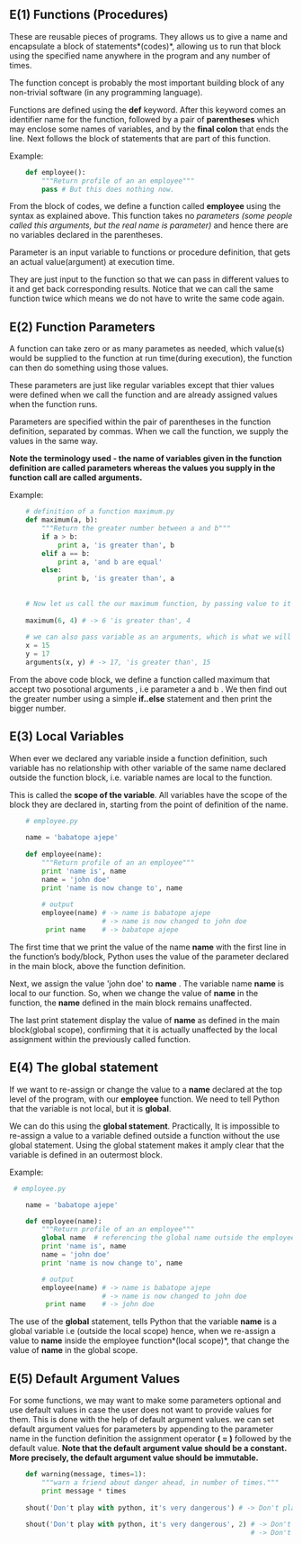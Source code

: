 ## E(1) Functions (Procedures)
 
These  are reusable pieces of programs. They allows us  to give a name and encapsulate a block of statements*(codes)*,  allowing us to run that block using the specified name anywhere in the program and any number of times. 

The function concept is probably the most important building block of any non-trivial software (in any programming language).

Functions are defined using the __def__ keyword. After this keyword comes an identifier
name for the function, followed by a pair of __parentheses__ which may enclose some names of variables, and by the __final colon__ that ends the line. 
Next follows the block of statements that are part of this function. 

Example:
```python
    def employee():
        """Return profile of an an employee"""
        pass # But this does nothing now.
```
From the block of codes, we define a function called __employee__ using the syntax as explained above. This function takes no *parameters (some people called this arguments, but the real name is parameter)* and hence there are no variables declared in the parentheses.

Parameter is an input variable to functions or procedure definition, that gets an actual value(argument) at execution time. 

They are just input to the function so that we can pass in different values to it and get back corresponding results. Notice that we can call the same function twice which means we do not have to write the same code again.

## E(2) Function Parameters
A function can take zero or as many parametes as needed, which value(s) would be supplied to the function at run time(during execution), the function can then do  something using those values. 

These parameters are just like regular variables except that thier values were defined when we call the function and are already assigned values when the function runs.

Parameters are specified within the pair of parentheses in the function definition, separated by commas. When we call the function, we supply the values in the same way. 

__Note the terminology used - the name of variables given in the function definition are called parameters whereas the values you supply in the function call are called arguments.__

Example:

```python
    # definition of a function maximum.py
    def maximum(a, b):
        """Return the greater number between a and b"""
        if a > b:
            print a, 'is greater than', b
        elif a == b:
            print a, 'and b are equal'
        else:
            print b, 'is greater than', a
            
            
    # Now let us call the our maximum function, by passing value to it directly.
    
    maximum(6, 4) # -> 6 'is greater than', 4
    
    # we can also pass variable as an arguments, which is what we will do almost everytime.
    x = 15
    y = 17
    arguments(x, y) # -> 17, 'is greater than', 15
```
From the above code block, we define a function called maximum that accept  two posotional arguments , i.e parameter a and b . 
We then  find out the greater number using a simple __if..else__ statement and then print the bigger number.

## E(3) Local Variables
When ever  we declared any variable inside a function definition, such variable has no relationship with other variable of the same name declared  outside the function block, i.e. variable names are local to the function. 

This is called the __scope of the variable__. All variables have the
scope of the block they are declared in, starting from the point of definition of the name.

```python
    # employee.py
    
    name = 'babatope ajepe'
    
    def employee(name):
        """Return profile of an an employee"""
        print 'name is', name
        name = 'john doe'
        print 'name is now change to', name
        
        # output
        employee(name) # -> name is babatope ajepe
                       # -> name is now changed to john doe
         print name    # -> babatope ajepe 

```
The first time that we print the value of the name __name__ with the first line in the function’s body/block, Python uses the value of the parameter declared in the main block, above the function definition.

Next, we assign the value 'john doe' to __name__ . The variable name __name__ is local to our function. 
So, when we change the value of __name__ in the function, the __name__ defined in the main block remains unaffected.

The last print statement display the value of __name__ as defined in the main block(global scope), confirming that it is actually unaffected by the local assignment within the previously called function.

## E(4) The global statement

If we want to re-assign or change the value to a __name__ declared at the top level of the program, with our __employee__ function. We need to tell Python that the variable is not local, but it is __global__. 

We can do this using the __global statement__. Practically, It is impossible to re-assign a value to a variable defined outside a function without the use global statement. Using the global statement makes it amply clear that the variable is defined in an outermost block.

Example: 
```python 
 # employee.py

    name = 'babatope ajepe'

    def employee(name):
        """Return profile of an an employee"""
        global name  # referencing the global name outside the employee scope.
        print 'name is', name
        name = 'john doe'
        print 'name is now change to', name

        # output
        employee(name) # -> name is babatope ajepe
                       # -> name is now changed to john doe
         print name    # -> john doe
```

The use of the __global__ statement, tells Python that the variable __name__  is a global variable i.e (outside the local scope) hence, when we re-assign a value to __name__ inside the employee function*(local scope)*, that change the value of __name__ in the global scope.

## E(5) Default Argument Values

For some functions, we may want to make some parameters optional and use default values in case the user does not want to provide values for them. 
This is done with the help of default argument values. we can set default argument values for parameters by appending to the parameter name in the function definition the assignment operator __( = )__ followed by the default value.
__Note that the default argument value should be a constant. More precisely, the default argument value should be immutable.__ 

```python 
    def warning(message, times=1):
        """warn a friend about danger ahead, in number of times."""
        print message * times
        
    shout('Don't play with python, it's very dangerous') # -> Don't play with python, it's very dangerous
    
    shout('Don't play with python, it's very dangerous', 2) # -> Don't play with python, it's very dangerous  
                                                            # -> Don't play with python, it's very dangerous 
```